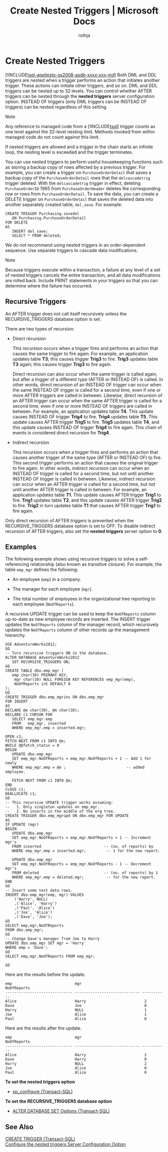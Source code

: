 ﻿---
title: "Create Nested Triggers | Microsoft Docs"
ms.custom: ""
ms.date: "03/14/2017"
ms.prod: "sql-non-specified"
ms.prod_service: "database-engine, sql-database"
ms.service: ""
ms.component: "triggers"
ms.reviewer: ""
ms.suite: "sql"
ms.technology: 
  - "dbe-dml"
ms.tgt_pltfrm: ""
ms.topic: "article"
helpviewer_keywords: 
  - "recursive DML triggers [SQL Server]"
  - "DML triggers, nested"
  - "triggers [SQL Server], nested"
  - "direct recursion [SQL Server]"
  - "triggers [SQL Server], recursive"
  - "DML triggers, recursive"
  - "RECURSIVE_TRIGGERS option"
  - "indirect recursion [SQL Server]"
  - "nested DML triggers"
ms.assetid: cd522dda-b4ab-41b8-82b0-02445bdba7af
caps.latest.revision: 32
author: "rothja"
ms.author: "jroth"
manager: "craigg"
ms.workload: "On Demand"
monikerRange: "= azuresqldb-current || >= sql-server-2016 || = sqlallproducts-allversions"
---
# Create Nested Triggers
[!INCLUDE[tsql-appliesto-ss2008-asdb-xxxx-xxx-md](../../includes/tsql-appliesto-ss2008-asdb-xxxx-xxx-md.md)]
  Both DML and DDL triggers are nested when a trigger performs an action that initiates another trigger. These actions can initiate other triggers, and so on. DML and DDL triggers can be nested up to 32 levels. You can control whether AFTER triggers can be nested through the **nested triggers** server configuration option. INSTEAD OF triggers (only DML triggers can be INSTEAD OF triggers) can be nested regardless of this setting.  
  
> [!NOTE]  
>  Any reference to managed code from a [!INCLUDE[tsql](../../includes/tsql-md.md)] trigger counts as one level against the 32-level nesting limit. Methods invoked from within managed code do not count against this limit.  
  
 If nested triggers are allowed and a trigger in the chain starts an infinite loop, the nesting level is exceeded and the trigger terminates.  
  
 You can use nested triggers to perform useful housekeeping functions such as storing a backup copy of rows affected by a previous trigger. For example, you can create a trigger on `PurchaseOrderDetail` that saves a backup copy of the `PurchaseOrderDetail` rows that the `delcascadetrig` trigger deleted. With the `delcascadetrig` trigger in effect, deleting `PurchaseOrderID` 1965 from `PurchaseOrderHeader` deletes the corresponding row or rows from `PurchaseOrderDetail`. To save the data, you can create a DELETE trigger on `PurchaseOrderDetail` that saves the deleted data into another separately created table, `del_save`. For example:  
  
```  
CREATE TRIGGER Purchasing.savedel  
   ON Purchasing.PurchaseOrderDetail  
FOR DELETE  
AS  
   INSERT del_save;  
   SELECT * FROM deleted;  
```  
  
 We do not recommend using nested triggers in an order-dependent sequence. Use separate triggers to cascade data modifications.  
  
> [!NOTE]  
>  Because triggers execute within a transaction, a failure at any level of a set of nested triggers cancels the entire transaction, and all data modifications are rolled back. Include PRINT statements in your triggers so that you can determine where the failure has occurred.  
  
## Recursive Triggers  
 An AFTER trigger does not call itself recursively unless the RECURSIVE_TRIGGERS database option is set.  
  
 There are two types of recursion:  
  
-   Direct recursion  
  
     This recursion occurs when a trigger fires and performs an action that causes the same trigger to fire again. For example, an application updates table **T3**; this causes trigger **Trig3** to fire. **Trig3** updates table **T3** again; this causes trigger **Trig3** to fire again.  
  
     Direct recursion can also occur when the same trigger is called again, but after a trigger of a different type (AFTER or INSTEAD OF) is called. In other words, direct recursion of an INSTEAD OF trigger can occur when the same INSTEAD OF trigger is called for a second time, even if one or more AFTER triggers are called in between. Likewise, direct recursion of an AFTER trigger can occur when the same AFTER trigger is called for a second time, even if one or more INSTEAD OF triggers are called in between. For example, an application updates table **T4**. This update causes INSTEAD OF trigger **Trig4** to fire. **Trig4** updates table **T5**. This update causes AFTER trigger **Trig5** to fire. **Trig5** updates table **T4**, and this update causes INSTEAD OF trigger **Trig4** to fire again. This chain of events is considered direct recursion for **Trig4**.  
  
-   Indirect recursion  
  
     This recursion occurs when a trigger fires and performs an action that causes another trigger of the same type (AFTER or INSTEAD OF) to fire. This second trigger performs an action that causes the original trigger to fire again. In other words, indirect recursion can occur when an INSTEAD OF trigger is called for a second time, but not until another INSTEAD OF trigger is called in between. Likewise, indirect recursion can occur when an AFTER trigger is called for a second time, but not until another AFTER trigger is called in between. For example, an application updates table **T1**. This update causes AFTER trigger **Trig1** to fire. **Trig1** updates table **T2**, and this update causes AFTER trigger **Trig2** to fire. **Trig2** in turn updates table **T1** that causes AFTER trigger **Trig1** to fire again.  
  
 Only direct recursion of AFTER triggers is prevented when the RECURSIVE_TRIGGERS database option is set to OFF. To disable indirect recursion of AFTER triggers, also set the **nested triggers** server option to **0**.  
  
## Examples  
 The following example shows using recursive triggers to solve a self-referencing relationship (also known as transitive closure). For example, the table `emp_mgr` defines the following:  
  
-   An employee (`emp`) in a company.  
  
-   The manager for each employee (`mgr`).  
  
-   The total number of employees in the organizational tree reporting to each employee (`NoOfReports`).  
  
 A recursive UPDATE trigger can be used to keep the `NoOfReports` column up-to-date as new employee records are inserted. The INSERT trigger updates the `NoOfReports` column of the manager record, which recursively updates the `NoOfReports` column of other records up the management hierarchy.  
  
```  
USE AdventureWorks2012;  
GO  
-- Turn recursive triggers ON in the database.  
ALTER DATABASE AdventureWorks2012  
   SET RECURSIVE_TRIGGERS ON;  
GO  
CREATE TABLE dbo.emp_mgr (  
   emp char(30) PRIMARY KEY,  
    mgr char(30) NULL FOREIGN KEY REFERENCES emp_mgr(emp),  
    NoOfReports int DEFAULT 0  
);  
GO  
CREATE TRIGGER dbo.emp_mgrins ON dbo.emp_mgr  
FOR INSERT  
AS  
DECLARE @e char(30), @m char(30);  
DECLARE c1 CURSOR FOR  
   SELECT emp_mgr.emp  
   FROM   emp_mgr, inserted  
   WHERE emp_mgr.emp = inserted.mgr;  
  
OPEN c1;  
FETCH NEXT FROM c1 INTO @e;  
WHILE @@fetch_status = 0  
BEGIN  
   UPDATE dbo.emp_mgr  
   SET emp_mgr.NoOfReports = emp_mgr.NoOfReports + 1 -- Add 1 for newly  
   WHERE emp_mgr.emp = @e ;                           -- added employee.  
  
   FETCH NEXT FROM c1 INTO @e;  
END  
CLOSE c1;  
DEALLOCATE c1;  
GO  
-- This recursive UPDATE trigger works assuming:  
--   1. Only singleton updates on emp_mgr.  
--   2. No inserts in the middle of the org tree.  
CREATE TRIGGER dbo.emp_mgrupd ON dbo.emp_mgr FOR UPDATE  
AS  
IF UPDATE (mgr)  
BEGIN  
   UPDATE dbo.emp_mgr  
   SET emp_mgr.NoOfReports = emp_mgr.NoOfReports + 1 -- Increment mgr's  
   FROM inserted                            -- (no. of reports) by  
   WHERE emp_mgr.emp = inserted.mgr;         -- 1 for the new report.  
  
   UPDATE dbo.emp_mgr  
   SET emp_mgr.NoOfReports = emp_mgr.NoOfReports - 1 -- Decrement mgr's  
   FROM deleted                             -- (no. of reports) by 1  
   WHERE emp_mgr.emp = deleted.mgr;          -- for the new report.  
END  
GO  
-- Insert some test data rows.  
INSERT dbo.emp_mgr(emp, mgr) VALUES  
    ('Harry', NULL)  
    ,('Alice', 'Harry')  
    ,('Paul', 'Alice')  
    ,('Joe', 'Alice')  
    ,('Dave', 'Joe');  
GO  
SELECT emp,mgr,NoOfReports  
FROM dbo.emp_mgr;  
GO  
-- Change Dave's manager from Joe to Harry  
UPDATE dbo.emp_mgr SET mgr = 'Harry'  
WHERE emp = 'Dave';  
GO  
SELECT emp,mgr,NoOfReports FROM emp_mgr;  
  
GO  
```  
  
 Here are the results before the update.  
  
```  
emp                            mgr                           NoOfReports  
------------------------------ ----------------------------- -----------  
Alice                          Harry                          2  
Dave                           Joe                            0  
Harry                          NULL                           1  
Joe                            Alice                          1  
Paul                           Alice                          0  
```  
  
 Here are the results after the update.  
  
```  
emp                            mgr                           NoOfReports  
------------------------------ ----------------------------- -----------  
Alice                          Harry                          2  
Dave                           Harry                          0  
Harry                          NULL                           2  
Joe                            Alice                          0  
Paul                           Alice                          0  
```  
  
 **To set the nested triggers option**  
  
-   [sp_configure &#40;Transact-SQL&#41;](../../relational-databases/system-stored-procedures/sp-configure-transact-sql.md)  
  
 **To set the RECURSIVE_TRIGGERS database option**  
  
-   [ALTER DATABASE SET Options &#40;Transact-SQL&#41;](../../t-sql/statements/alter-database-transact-sql-set-options.md)  
  
## See Also  
 [CREATE TRIGGER &#40;Transact-SQL&#41;](../../t-sql/statements/create-trigger-transact-sql.md)   
 [Configure the nested triggers Server Configuration Option](../../database-engine/configure-windows/configure-the-nested-triggers-server-configuration-option.md)  
  
  

